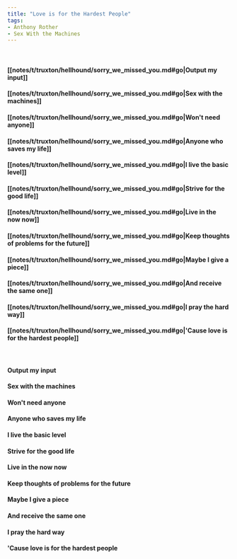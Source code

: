 ```yaml
---
title: "Love is for the Hardest People"
tags:
- Anthony Rother
- Sex With the Machines
---
```

&nbsp;
#### [[notes/t/truxton/hellhound/sorry_we_missed_you.md#go|Output my input]]
#### [[notes/t/truxton/hellhound/sorry_we_missed_you.md#go|Sex with the machines]]
#### [[notes/t/truxton/hellhound/sorry_we_missed_you.md#go|Won't need anyone]]
#### [[notes/t/truxton/hellhound/sorry_we_missed_you.md#go|Anyone who saves my life]]
#### [[notes/t/truxton/hellhound/sorry_we_missed_you.md#go|I live the basic level]]
#### [[notes/t/truxton/hellhound/sorry_we_missed_you.md#go|Strive for the good life]]
#### [[notes/t/truxton/hellhound/sorry_we_missed_you.md#go|Live in the now now]]
#### [[notes/t/truxton/hellhound/sorry_we_missed_you.md#go|Keep thoughts of problems for the future]]
#### [[notes/t/truxton/hellhound/sorry_we_missed_you.md#go|Maybe I give a piece]]
#### [[notes/t/truxton/hellhound/sorry_we_missed_you.md#go|And receive the same one]]
#### [[notes/t/truxton/hellhound/sorry_we_missed_you.md#go|I pray the hard way]]
#### [[notes/t/truxton/hellhound/sorry_we_missed_you.md#go|'Cause love is for the hardest people]]
&nbsp;
#### Output my input
#### Sex with the machines
#### Won't need anyone
#### Anyone who saves my life
#### I live the basic level
#### Strive for the good life
#### Live in the now now
#### Keep thoughts of problems for the future
#### Maybe I give a piece
#### And receive the same one
#### I pray the hard way
#### 'Cause love is for the hardest people
